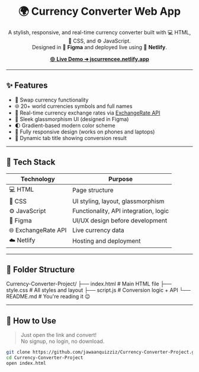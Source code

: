 <h1 align="center">🌍 Currency Converter Web App</h1>

<p align="center">
  A stylish, responsive, and real-time currency converter built with 💻 HTML, 🎨 CSS, and ⚙️ JavaScript.<br/>
  Designed in 🎨 <b>Figma</b> and deployed live using 🚀 <b>Netlify</b>.
</p>

<p align="center">
  <a href="https://jscurrencee.netlify.app/" target="_blank">
    🟢 <strong>Live Demo ➜ jscurrencee.netlify.app</strong>
  </a>
</p>

---

## ✨ Features

- 🔁 Swap currency functionality
- 🌐 20+ world currencies symbols and full names
- 💱 Real-time currency exchange rates via [ExchangeRate API](https://www.exchangerate-api.com/)
- 🧊 Sleek glassmorphism UI (designed in Figma)
- 🌓 Gradient-based modern color scheme
- 📱 Fully responsive design (works on phones and laptops)
- 🧠 Dynamic tab title showing conversion result

---

## 🧪 Tech Stack

| Technology | Purpose |
|------------|---------|
| 💻 HTML    | Page structure |
| 🎨 CSS     | UI styling, layout, glassmorphism |
| ⚙️ JavaScript | Functionality, API integration, logic |
| 📐 Figma   | UI/UX design before development |
| 🌐 ExchangeRate API | Live currency data |
| ☁️ Netlify | Hosting and deployment |

---

## 📁 Folder Structure
Currency-Converter-Project/
├── index.html # Main HTML file
├── style.css # All styles and layout
├── script.js # Conversion logic + API
└── README.md # You're reading it 😉

---

## 🧠 How to Use

> Just open the link and convert!  
> No signup, no login, no download.

```bash
git clone https://github.com/jawaanquizziz/Currency-Converter-Project.git
cd Currency-Converter-Project
open index.html


